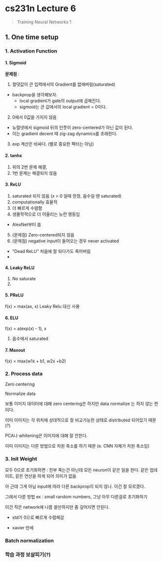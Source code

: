 # cs231n Lecture 6 #
> Training Neural Networks 1

## 1. One time setup ##

### 1. Activation Function ###

#### 1. Sigmoid ####

**문제점** : 
1. 절댓값이 큰 입력에서의 Gradient를 없애버림(saturated)
- backprop을 생각해보자.
    - local gradient가 gate의 output에 곱해진다.
    - sigmoid는 큰 값에서의 local gradient = 0이다.
2. 0에서 0값을 가지지 않음
- 뉴럴넷에서 sigmoid 뒤의 인풋이 zero-centered가 아닌 값이 된다.
- 이는 gradient decent 때 zig-zag dynamics를 초래한다. 
3. exp 계산은 비싸다. (별로 중요한 팩터는 아님)

#### 2. tanhx ####
1. 위의 2번 문제 해결,
2. 1번 문제는 해결되지 않음 

#### 3. ReLU ####

1. saturated 되지 않음 (x > 0 일때 한정, 음수일 땐 saturated)
2. computationally 효율적
3. 더 빠르게 수렴함
4. 생물학적으로 더 어울리는 뉴런 행동임
- AlexNet부터 씀
5. (문제점) Zero-centered되지 않음
6. (문제점) negative input이 들어오는 경우 never activated
- "Dead ReLU" 처음에 잘 되다가도 죽어버림
-  

#### 4. Leaky ReLU ####
1. No saturate
2. 

#### 5. PReLU ####
f(x) = max(ax, x)
Leaky Relu 대신 사용

#### 6. ELU ####
f(x) = a(exp(x) - 1), x
1. 음수에서 saturated

#### 7. Maxout ####
f(x) = max(w1x + b1, w2x +b2)

### 2. Process data ###

Zero centering 

Normalize data 

보통 이미지 데이터에 대해 zero centering은 하지만 data normalize 는 하지 않는 편이다. 

이미 이미지는 각 위치에 상대적으로 잘 비교가능한 상태로 distributed 되어있기 때문(?)

PCA나 whitening은 이미지에 대해 잘 안한다.

이미 이미지는 다른 방법으로 차원 축소를 하기 때문 (e. CNN 자체가 차원 축소임)

### 3. Init Weight ###

모두 0으로 초기화하면 : 전부 죽는건 아닌데 모든 neuron이 같은 일을 한다. 같은 업데이트, 같은 연산을 하게 되어 의미가 없음

아 근데 그게 아님 input에 따라 다른 backprop이 되지 않나. 이건 잘 모르겠다.

그래서 다른 방법 ex : small random numbers, 그냥 아무 다른걸로 초기화하기

이건 작은 network에 나름 쓸만하지만 좀 깊어지면 안된다.

- std가 0으로 빠르게 수렴해감 

- xavier 만세


### Batch normalization ###

### 학습 과정 보살피기(?) ###

